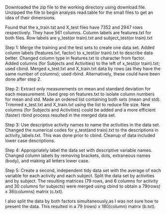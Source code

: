 
Downloaded the zip file to the working directory using download.file.
Unzipped the file to begin analysis
read.table for the small files to get an idea of their dimensions. 

Found that the x_train.txt and X_test files have 7352 and 2947 rows respectively. 
They have 561 columns. 
Column labels are features.txt for both files.
Row labels are y_test(or train).txt and subject_test(or train).txt


Step 1: Merge the training and the test sets to create one data set.
  Added column labels (features.txt, factor) to x_test(or train).txt to describe data better. Changed column type in features.txt to character from factor.  
  Added columns (for Subjects and Activities) to the left of x_test(or train).txt; used cbind.
  Merged x_test.txt and X_train.txt data by rows (as they have the same number of columns); used rbind. Alternatively, these could have been done after step 2. 


Step 2: Extract only measurements on mean and standard deviation for each measurement. 
  Used grep on features.txt to isolate column numbers for mean and std. Made an ordered list containing both sets (mean and std). 
  Trimmed x_test.txt and X_train.txt using the list to reduce file size. New columns (for Subjects and Activities) could be added and a more efficient (faster) rbind process resulted in the merged data set.


Step 3: Use descriptive activity names to name the activities in the data set.
  Changed the numerical codes for y_test(and train).txt to the descriptions in activity_labels.txt. This was done prior to cbind. Cleanup of data included lower case descriptions.


Step 4: Appropriately label the data set with descriptive variable names. 
  Changed column labels by removing brackets, dots, extraneous names (body), and making all letters lower case.


Step 5: Create a second, independent tidy data set with the average of each variable for each activity and each subject. 
  Split the data set by activities and by subject. The resulting matrices (79 rows, and 6 columns for activity and 30 columns for subjects) were merged using cbind to obtain a 79(rows) x 36(columns) matrix (c.txt). 

  I also split the data by both factors simultaneously,as I was not sure how to present the data. This resulted in a 79 (rows) x 180(column) matrix (b.txt).

